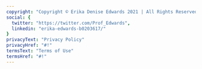 ```yaml
---
copyright: "Copyright © Erika Denise Edwards 2021 | All Rights Reserved."
social: {
  twitter: "https://twitter.com/Prof_Edwards",
  linkedin: "erika-edwards-b0203617/"
}
privacyText: "Privacy Policy"
privacyHref: "#!"
termsText: "Terms of Use"
termsHref: "#!"
---
```

